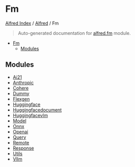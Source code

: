 # Fm

[Alfred Index](../../README.md#alfred-index) /
[Alfred](../index.md#alfred) /
Fm

> Auto-generated documentation for [alfred.fm](../../../alfred/fm/__init__.py) module.

- [Fm](#fm)
  - [Modules](#modules)

## Modules

- [Ai21](./ai21.md)
- [Anthropic](./anthropic.md)
- [Cohere](./cohere.md)
- [Dummy](./dummy.md)
- [Flexgen](./flexgen.md)
- [Huggingface](./huggingface.md)
- [Huggingfacedocument](./huggingfacedocument.md)
- [Huggingfacevlm](./huggingfacevlm.md)
- [Model](./model.md)
- [Onnx](./onnx.md)
- [Openai](./openai.md)
- [Query](query/index.md)
- [Remote](remote/index.md)
- [Response](response/index.md)
- [Utils](./utils.md)
- [Vllm](./vllm.md)